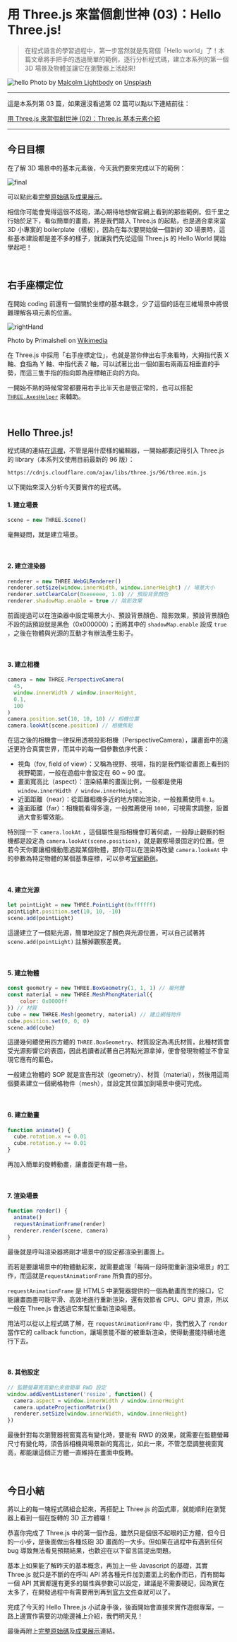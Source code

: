 # 用 Three.js 來當個創世神 (03)：Hello Three.js!

> 在程式語言的學習過程中，第一步當然就是先寫個「Hello world」了！本篇文章將手把手的透過簡單的範例，逐行分析程式碼，建立本系列的第一個 3D 場景及物體並讓它在瀏覽器上活起來!

![hello](https://images.unsplash.com/photo-1531220847861-69e336daffa0?ixlib=rb-0.3.5&ixid=eyJhcHBfaWQiOjEyMDd9&s=61c1089e5994112208b80382716c4b69&auto=format&fit=crop&w=1050&q=80)
Photo by [Malcolm Lightbody](https://unsplash.com/@mlightbody) on [Unsplash](https://unsplash.com/photos/mfKdQMDSUSU)

---

這是本系列第 03 篇，如果還沒看過第 02 篇可以點以下連結前往：

[用 Three.js 來當個創世神 (02)：Three.js 基本元素介紹](https://ithelp.ithome.com.tw/articles/10199699)

---

## 今日目標

在了解 3D 場景中的基本元素後，今天我們要來完成以下的範例：

![final](https://ithelp.ithome.com.tw/upload/images/20181014/20107572MOCnmyTzSo.png)

可以點此看[完整原始碼](https://github.com/DezChuang/ironman-three.js/blob/master/day03_helloThree/index.js)及[成果展示](https://dezchuang.github.io/ironman-three.js/day03_helloThree/index.html)。

相信你可能會覺得這很不炫砲，滿心期待地想做官網上看到的那些範例。但千里之行始於足下，看似簡單的畫面，將是我們踏入 Three.js 的起點，也是適合拿來當 3D 小專案的 boilerplate（樣板），因為在每次要開始做一個新的 3D 場景時，這些基本建設都是差不多的樣子，就讓我們先從這個 Three.js 的 Hello World 開始學起吧！

&nbsp;

## 右手座標定位

在開始 coding 前還有一個關於坐標的基本觀念，少了這個的話在三維場景中將很難理解各項元素的位置。

![rightHand](https://upload.wikimedia.org/wikipedia/commons/b/b2/3D_Cartesian_Coodinate_Handedness.jpg)

Photo by Primalshell on [Wikimedia](https://commons.wikimedia.org/wiki/File:3D_Cartesian_Coodinate_Handedness.jpg)

在 Three.js 中採用「右手座標定位」，也就是當你伸出右手來看時，大拇指代表 X 軸、食指為 Y 軸、中指代表 Z 軸，可以試著比出一個如圖右兩兩互相垂直的手勢，而這三隻手指的指向即為座標軸正向的方向。

一開始不熟的時候常常都要用右手比半天也是很正常的，也可以搭配 [`THREE.AxesHelper`](https://threejs.org/docs/#api/en/helpers/AxesHelper) 來輔助。

&nbsp;

## Hello Three.js!

程式碼的連結在[這裡](https://github.com/DezChuang/ironman-three.js/blob/master/day03_helloThree/index.js)，不管是用什麼樣的編輯器，一開始都要記得引入 Three.js 的 library（本系列文使用目前最新的 96 版）：

```html
https://cdnjs.cloudflare.com/ajax/libs/three.js/96/three.min.js
```

以下開始來深入分析今天要實作的程式碼。

#### 1. 建立場景

```javascript
scene = new THREE.Scene()
```

毫無疑問，就是建立場景。

&nbsp;

#### 2. 建立渲染器

```javascript
renderer = new THREE.WebGLRenderer()
renderer.setSize(window.innerWidth, window.innerHeight) // 場景大小
renderer.setClearColor(0xeeeeee, 1.0) // 預設背景顏色
renderer.shadowMap.enable = true // 陰影效果
```

前面提過可以在渲染器中設定場景大小、預設背景顏色、陰影效果，預設背景顏色不設的話預設就是黑色（0x000000）；而將其中的 `shadowMap.enable` 設成 `true` ，之後在物體與光源的互動才有辦法產生影子。

&nbsp;

#### 3. 建立相機

```javascript
camera = new THREE.PerspectiveCamera(
  45,
  window.innerWidth / window.innerHeight,
  0.1,
  100
)
camera.position.set(10, 10, 10) // 相機位置
camera.lookAt(scene.position) // 相機焦點
```

在這之後的相機會一律採用透視投影相機（PerspectiveCamera），讓畫面中的遠近更符合真實世界，而其中的每一個參數依序代表：

- 視角（fov, field of view）：又稱為視野、視場，指的是我們能從畫面上看到的視野範圍，一般在遊戲中會設定在 60 ~ 90 度。
- 畫面寬高比（aspect）：渲染結果的畫面比例，一般都是使用 `window.innerWidth / window.innerHeight` 。
- 近面距離（near）：從距離相機多近的地方開始渲染，一般推薦使用 `0.1`。
- 遠面距離（far）：相機能看得多遠，一般推薦使用 `1000`，可視需求調整，設置過大會影響效能。

特別提一下 `camera.lookAt` ，這個屬性是指相機會盯著何處，一般靜止觀察的相機都是設定為 `camera.lookAt(scene.position)`，就是觀察場景固定的位置。但若今天你要讓相機動態追蹤某個物體，那你可以在渲染時改變 `camera.lookeAt` 中的參數為特定物體的某個基準座標，可以參考[官網範例](https://threejs.org/examples/?q=lookat#misc_lookat)。

&nbsp;

#### 4. 建立光源

```javascript
let pointLight = new THREE.PointLight(0xffffff)
pointLight.position.set(10, 10, -10)
scene.add(pointLight)
```

這邊建立了一個點光源，簡單地設定了顏色與光源位置，可以自己試著將 `scene.add(pointLight)` 註解掉觀察差異。

&nbsp;

#### 5. 建立物體

```javascript
const geometry = new THREE.BoxGeometry(1, 1, 1) // 幾何體
const material = new THREE.MeshPhongMaterial({
	color: 0x0000ff
}) // 材質
cube = new THREE.Mesh(geometry, material) // 建立網格物件
cube.position.set(0, 0, 0)
scene.add(cube)
```

這邊幾何體使用四方體的 `THREE.BoxGeometry`、材質設定為馮氏材質，此種材質會受光源影響它的表面，因此若讀者試著自己將點光源拿掉，便會發現物體並不會呈現它應有的藍色。

一般建立物體的 SOP 就是宣告形狀（geometry）、材質（material），然後用這兩個要素建立一個網格物件（mesh），並設定其位置加到場景中便可完成。

&nbsp;

#### 6. 建立動畫

```javascript
function animate() {
  cube.rotation.x += 0.01
  cube.rotation.y += 0.01
}
```

再加入簡單的旋轉動畫，讓畫面更有趣一些。

&nbsp;

#### 7. 渲染場景

```javascript
function render() {
  animate()
  requestAnimationFrame(render)
  renderer.render(scene, camera)
}
```

最後就是呼叫渲染器將剛才場景中的設定都渲染到畫面上。

而若是要讓場景中的物體動起來，就需要處理「每隔一段時間重新渲染場景」的工作，而這就是`requestAnimationFrame` 所負責的部分。

`requestAnimationFrame` 是 HTML5 中瀏覽器提供的一個為動畫而生的接口，它能讓畫面盡可能平滑、高效地進行重新渲染，還有效節省 CPU、GPU 資源，所以一般在 Three.js 會透過它來幫忙重新渲染場景。

用法可以從以上程式碼了解，在 `requestAnimationFrame` 中，我們放入了 `render` 當作它的 callback function，讓場景能不斷的被重新渲染，使得動畫能持續地進行下去。

&nbsp;

#### 8. 其他設定

```javascript
// 監聽螢幕寬高變化來做簡單 RWD 設定
window.addEventListener('resize', function() {
  camera.aspect = window.innerWidth / window.innerHeight
  camera.updateProjectionMatrix()
  renderer.setSize(window.innerWidth, window.innerHeight)
})
```

最後針對每次瀏覽器視窗寬高有變化時，要能有 RWD 的效果，就需要在監聽螢幕尺寸有變化時，須告訴相機與場景新的寬高比，如此一來，不管怎麼調整視窗寬高，都能讓這個正方體一直維持在畫面中旋轉。

&nbsp;

## 今日小結

將以上的每一塊程式碼組合起來，再搭配上 Three.js 的函式庫，就能順利在瀏覽器上看到一個在旋轉的 3D 正方體囉！

恭喜你完成了 Three.js 中的第一個作品，雖然只是個很不起眼的正方體，但今日的一小步，是後面做出各種炫砲 3D 畫面的一大步。但如果在過程中有遇到任何 bug 導致無法看見預期結果，也歡迎在以下留言區提出問題。

基本上如果能了解昨天的基本概念，再加上一些 Javascript 的基礎，其實 Three.js 就只是不斷的在呼叫 API 將各種元件加到畫面上的動作而已，而有關每一個 API 其實都還有更多的屬性與參數可以設定，建議是不需要硬記，因為實在太多了，在開發過程中有需要用到再到[官方文件](https://threejs.org/docs/)查就可以了。

完成了今天的 Hello Three.js 小試身手後，後面開始會直接來實作遊戲專案，一路上邊實作需要的功能邊補上介紹，我們明天見！

最後再附上[完整原始碼](https://github.com/DezChuang/ironman-three.js/blob/master/day03_helloThree/index.js)及[成果展示](https://dezchuang.github.io/ironman-three.js/day03_helloThree/index.html)連結。
